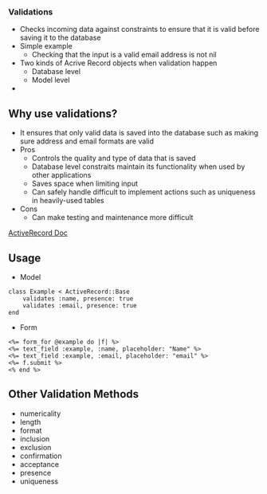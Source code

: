 ### Validations
* Checks incoming data against constraints to ensure that it is valid before saving it to the database
* Simple example
	* Checking that the input is a valid email address is not nil
* Two kinds of Acrive Record objects when validation happen
	* Database level 
	* Model level 
* 

## Why use validations?
* It ensures that only valid data is saved into the database such as making sure address and email formats are valid
* Pros
	* Controls the quality and type of data that is saved
	* Database level constraits maintain its functionality when used by other applications
	* Saves space when limiting input
	* Can safely handle difficult to implement actions such as uniqueness in heavily-used tables
* Cons
	* Can make testing and maintenance more difficult
	
[ActiveRecord Doc](http://guides.rubyonrails.org/active_record_validations.html)

## Usage


* Model
```
class Example < ActiveRecord::Base
	validates :name, presence: true
	validates :email, presence: true
end
```

* Form
```
<%= form_for @example do |f| %>
<%= text_field :example, :name, placeholder: "Name" %>
<%= text_field :example, :email, placeholder: "email" %>
<%= f.submit %>
<% end %>
```

## Other Validation Methods
* numericality
* length
* format
* inclusion
* exclusion
* confirmation
* acceptance
* presence
* uniqueness

